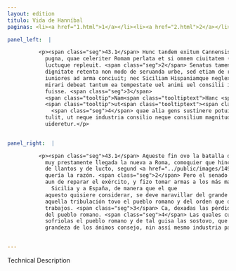 ```yaml
---
layout: edition
titulo: Vida de Hanníbal
paginas: <li><a href="1.html">1</a></li><li><a href="2.html">2</a></li><li><a href="3.html">3</a></li><li><a href="4.html">4</a></li><li><a href="5.html">5</a></li><li><a href="6.html">6</a></li><li><a href="7.html">7</a></li><li><a href="8.html">8</a></li><li><a href="9.html">9</a></li><li><a href="10.html">10</a></li><li><a href="11.html">11</a></li><li><a href="12.html">12</a></li><li><a href="13.html">13</a></li><li><a href="14.html">14</a></li><li><a href="15.html">15</a></li><li><a href="16.html">16</a></li><li><a href="17.html">17</a></li><li><a href="18.html">18</a></li><li><a href="19.html">19</a></li><li><a href="20.html">20</a></li><li><a href="21.html">21</a></li><li><a href="22.html">22</a></li><li><a href="23.html">23</a></li><li><a href="24.html">24</a></li><li><a href="25.html">25</a></li><li><a href="26.html">26</a></li><li><a href="27.html">27</a></li><li><a href="28.html">28</a></li><li><a href="29.html">29</a></li><li><a href="30.html">30</a></li><li><a href="31.html">31</a></li><li><a href="32.html">32</a></li><li><a href="33.html">33</a></li><li><a href="34.html">34</a></li><li><a href="35.html">35</a></li><li><a href="36.html">36</a></li><li><a href="37.html">37</a></li><li><a href="38.html">38</a></li><li><a href="39.html">39</a></li><li><a href="40.html">40</a></li><li><a href="41.html">41</a></li><li><a href="42.html">42</a></li><li><a href="43.html">43</a></li><li><a href="44.html">44</a></li><li><a href="45.html">45</a></li><li><a href="46.html">46</a></li><li><a href="47.html">47</a></li><li><a href="48.html">48</a></li><li><a href="49.html">49</a></li><li><a href="50.html">50</a></li><li><a href="51.html">51</a></li><li><a href="52.html">52</a></li><li><a href="53.html">53</a></li><li><a href="54.html">54</a></li><li><a href="55.html">55</a></li><li><a href="56.html">56</a></li><li><a href="57.html">57</a></li><li><a href="58.html">58</a></li><li><a href="59.html">59</a></li><li><a href="60.html">60</a></li><li><a href="61.html">61</a></li><li><a href="62.html">62</a></li><li><a href="63.html">63</a></li><li><a href="64.html">64</a></li><li><a href="65.html">65</a></li><li><a href="66.html">66</a></li><li><a href="67.html">67</a></li><li><a href="68.html">68</a></li><li><a href="69.html">69</a></li><li><a href="70.html">70</a></li><li><a href="71.html">71</a></li><li><a href="72.html">72</a></li><li><a href="73.html">73</a></li><li><a href="74.html">74</a></li><li><a href="75.html">75</a></li><li><a href="76.html">76</a></li><li><a href="77.html">77</a></li><li><a href="78.html">78</a></li><li><a href="79.html">79</a></li><li><a href="80.html">80</a></li><li><a href="81.html">81</a></li><li><a href="82.html">82</a></li><li><a href="83.html">83</a></li><li><a href="84.html">84</a></li><li><a href="85.html">85</a></li><li><a href="86.html">86</a></li><li><a href="87.html">87</a></li><li><a href="88.html">88</a></li><li><a href="89.html">89</a></li><li><a href="90.html">90</a></li><li><a href="91.html">91</a></li><li><a href="92.html">92</a></li><li><a href="93.html">93</a></li><li><a href="94.html">94</a></li><li><a href="95.html">95</a></li><li><a href="96.html">96</a></li>

panel_left:  |

          <p><span class="seg">43.1</span> Hunc tandem exitum Cannensis habuit
            pugna, quae celeriter Romam perlata et si omnem ciuitatem (ut par erat) maestitia
            luctuque repleuit. <span class="seg">2</span> Senatus tamen populusque Romanus in tam aduersis rebus
            dignitate retenta non modo de seruanda urbe, sed etiam de reparando exercitu cogitauit,
            iuniores ad arma conciuit; nec Siciliam Hispaniamque neglexit, ut haec considerans
            mirari debeat tantum ea tempestate uel animi uel consilii in illo ordine populoque
            fuisse. <span class="seg">3</span>
            <span class="tooltip">Nam<span class="tooltiptext">Hanc <span class="siglas">G</span> </span></span>
            <span class="tooltip">ut<span class="tooltiptext"><span class="om"><i>om. </i></span> <span class="siglas">S</span> </span></span> caeteras omittam, clades ad Ticinum ad Trebiam ad <span class="tooltip">Transimenum<span class="tooltiptext">Thrasumenum <span class="siglas">E</span> </span></span> accaeptas, hoc postremum uulnus quo pene Romani imperii opes conciderunt,
              <span class="seg">4</span> quae alia gens sustinere potuisset? Tulit tamen populus Romanus atque ita
            tulit, ut neque industria consilio neque consilium magnitudini animorum defuisse
            uideretur.</p>
        

panel_right:  |

          <p><span class="seg">43.1</span> Aqueste fin ovo la batalla de Cannas, y
            muy prestamente llegada la nueva a Roma, comoquier que hinchió la çibdad de tristeza y
            de llantos y de lucto, segund <a href="../public/images/1491/173r.png" target="new"><img class="facs" src="{site.url}/Vitae/public/images/facs_icon.jpg"/></a>[173r,a]
            quería la razón. <span class="seg">2</span> Pero el senado y el pueblo romano no <span class="tooltip">solamente<span class="tooltiptext">sala mente  </span></span> tovo cuydado de guardar la çibdad y retener su dignidad en las adversidades, mas
            aun de reparar el exército, y fizo tomar armas a los más mançebos; y no menospreçió a
              Sicilia y a España, de manera que el que
            aquesto quisiere considerar, se deve maravillar del grande ánimo y consejo como en
            aquella tribulación tovo el pueblo romano y del orden que dio en tiempo de tantos
            trabajos. <span class="seg">3</span> Ca, dexadas las pérdidas reçibidas en Tiçino y çerca de Trebia y <span class="tooltip">de<span class="tooltiptext">do  </span></span> Transimeno, recresçió aquesta postrera llaga con que del todo cayeron los favores
            del pueblo romano. <span class="seg">4</span> Las quales cuytas ¿qué otra gente podiera sostoner? Pero
            sofriolas el pueblo romano y de tal guisa las sostovo, que pareçió no faltar a la
            grandeza de los ánimos consejo, nin assí mesmo industria para el consejo.</p>
        

---
```


Technical Description 